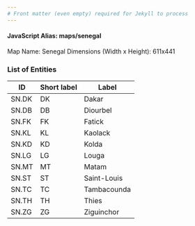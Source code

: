 ```yaml
---
# Front matter (even empty) required for Jekyll to process
---
```


#### JavaScript Alias: maps/senegal

Map Name: Senegal
Dimensions (Width x Height): 611x441





### List of Entities

ID | Short label | Label
---|---|---|
SN.DK|DK|Dakar
SN.DB|DB|Diourbel
SN.FK|FK|Fatick
SN.KL|KL|Kaolack
SN.KD|KD|Kolda
SN.LG|LG|Louga
SN.MT|MT|Matam
SN.ST|ST|Saint-Louis
SN.TC|TC|Tambacounda
SN.TH|TH|Thies
SN.ZG|ZG|Ziguinchor

